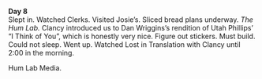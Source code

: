 **Day 8**  
Slept in. Watched Clerks. Visited Josie’s. Sliced bread plans underway. *The Hum Lab.* Clancy introduced us to Dan Wriggins’s rendition of Utah Phillips’ “I Think of You”, which is honestly very nice. Figure out stickers. Must build. Could not sleep. Went up. Watched Lost in Translation with Clancy until 2:00 in the morning. 

Hum Lab Media.
